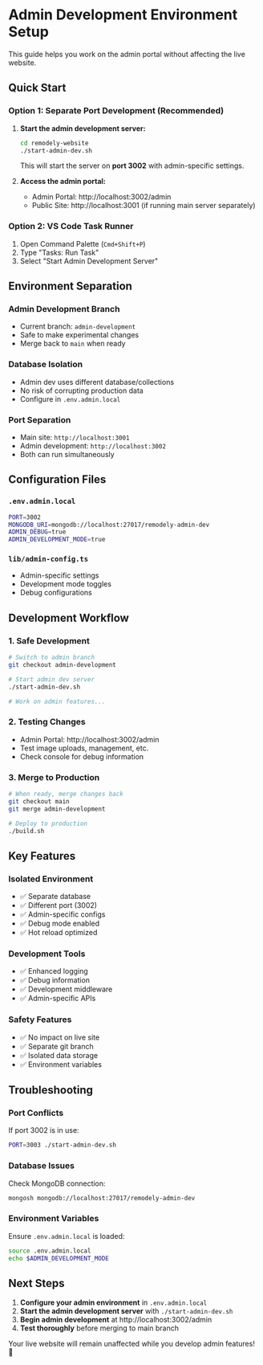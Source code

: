 # Admin Development Environment Setup

This guide helps you work on the admin portal without affecting the live website.

## Quick Start

### Option 1: Separate Port Development (Recommended)

1. **Start the admin development server:**
   ```bash
   cd remodely-website
   ./start-admin-dev.sh
   ```
   
   This will start the server on **port 3002** with admin-specific settings.

2. **Access the admin portal:**
   - Admin Portal: http://localhost:3002/admin
   - Public Site: http://localhost:3001 (if running main server separately)

### Option 2: VS Code Task Runner

1. Open Command Palette (`Cmd+Shift+P`)
2. Type "Tasks: Run Task"
3. Select "Start Admin Development Server"

## Environment Separation

### Admin Development Branch
- Current branch: `admin-development`
- Safe to make experimental changes
- Merge back to `main` when ready

### Database Isolation
- Admin dev uses different database/collections
- No risk of corrupting production data
- Configure in `.env.admin.local`

### Port Separation
- Main site: `http://localhost:3001`
- Admin development: `http://localhost:3002`
- Both can run simultaneously

## Configuration Files

### `.env.admin.local`
```bash
PORT=3002
MONGODB_URI=mongodb://localhost:27017/remodely-admin-dev
ADMIN_DEBUG=true
ADMIN_DEVELOPMENT_MODE=true
```

### `lib/admin-config.ts`
- Admin-specific settings
- Development mode toggles
- Debug configurations

## Development Workflow

### 1. Safe Development
```bash
# Switch to admin branch
git checkout admin-development

# Start admin dev server
./start-admin-dev.sh

# Work on admin features...
```

### 2. Testing Changes
- Admin Portal: http://localhost:3002/admin
- Test image uploads, management, etc.
- Check console for debug information

### 3. Merge to Production
```bash
# When ready, merge changes back
git checkout main
git merge admin-development

# Deploy to production
./build.sh
```

## Key Features

### Isolated Environment
- ✅ Separate database
- ✅ Different port (3002)
- ✅ Admin-specific configs
- ✅ Debug mode enabled
- ✅ Hot reload optimized

### Development Tools
- ✅ Enhanced logging
- ✅ Debug information
- ✅ Development middleware
- ✅ Admin-specific APIs

### Safety Features
- ✅ No impact on live site
- ✅ Separate git branch
- ✅ Isolated data storage
- ✅ Environment variables

## Troubleshooting

### Port Conflicts
If port 3002 is in use:
```bash
PORT=3003 ./start-admin-dev.sh
```

### Database Issues
Check MongoDB connection:
```bash
mongosh mongodb://localhost:27017/remodely-admin-dev
```

### Environment Variables
Ensure `.env.admin.local` is loaded:
```bash
source .env.admin.local
echo $ADMIN_DEVELOPMENT_MODE
```

## Next Steps

1. **Configure your admin environment** in `.env.admin.local`
2. **Start the admin development server** with `./start-admin-dev.sh`
3. **Begin admin development** at http://localhost:3002/admin
4. **Test thoroughly** before merging to main branch

Your live website will remain unaffected while you develop admin features! 🚀
